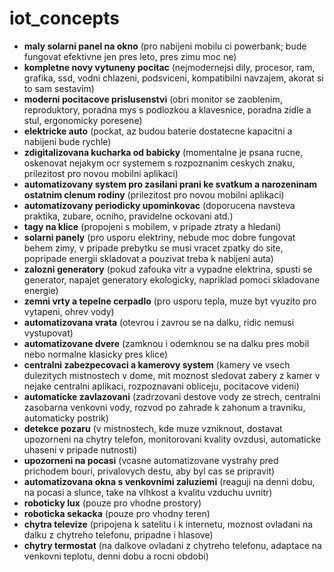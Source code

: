 # iot_concepts

* **maly solarni panel na okno** (pro nabijeni mobilu ci powerbank; bude fungovat efektivne jen pres leto, pres zimu moc ne)
* **kompletne novy vytuneny pocitac** (nejmodernejsi dily, procesor, ram, grafika, ssd, vodni chlazeni, podsviceni, kompatibilni navzajem, akorat si to sam sestavim)
* **moderni pocitacove prislusenstvi** (obri monitor se zaoblenim, reproduktory, poradna mys s podlozkou a klavesnice, poradna zidle a stul, ergonomicky poresene)
* **elektricke auto** (pockat, az budou baterie dostatecne kapacitni a nabijeni bude rychle)
* **zdigitalizovana kucharka od babicky** (momentalne je psana rucne, oskenovat nejakym ocr systemem s rozpoznanim ceskych znaku, prilezitost pro novou mobilni aplikaci)
* **automatizovany system pro zasilani prani ke svatkum a narozeninam ostatnim clenum rodiny** (prilezitost pro novou mobilni aplikaci)
* **automatizovany periodicky upominkovac** (doporucena navsteva praktika, zubare, ocniho, pravidelne ockovani atd.)
* **tagy na klice** (propojeni s mobilem, v pripade ztraty a hledani)
* **solarni panely** (pro usporu elektriny, nebude moc dobre fungovat behem zimy, v pripade prebytku se musi vracet zpatky do site, popripade energii skladovat a pouzivat treba k nabijeni auta)
* **zalozni generatory** (pokud zafouka vitr a vypadne elektrina, spusti se generator, napajet generatory ekologicky, napriklad pomoci skladovane energie)
* **zemni vrty a tepelne cerpadlo** (pro usporu tepla, muze byt vyuzito pro vytapeni, ohrev vody)
* **automatizovana vrata** (otevrou i zavrou se na dalku, ridic nemusi vystupovat)
* **automatizovane dvere** (zamknou i odemknou se na dalku pres mobil nebo normalne klasicky pres klice)
* **centralni zabezpecovaci a kamerovy system** (kamery ve vsech dulezitych mistnostech v dome, mit moznost sledovat zabery z kamer v nejake centralni aplikaci, rozpoznavani obliceju, pocitacove videni)
* **automaticke zavlazovani** (zadrzovani destove vody ze strech, centralni zasobarna venkovni vody, rozvod po zahrade k zahonum a travniku, automaticky postrik)
* **detekce pozaru** (v mistnostech, kde muze vzniknout, dostavat upozorneni na chytry telefon, monitorovani kvality ovzdusi, automaticke uhaseni v pripade nutnosti)
* **upozorneni na pocasi** (vcasne automatizovane vystrahy pred prichodem bouri, privalovych destu, aby byl cas se pripravit)
* **automatizovana okna s venkovnimi zaluziemi** (reaguji na denni dobu, na pocasi a slunce, take na vlhkost a kvalitu vzduchu uvnitr)
* **roboticky lux** (pouze pro vhodne prostory)
* **roboticka sekacka** (pouze pro vhodny teren)
* **chytra televize** (pripojena k satelitu i k internetu, moznost ovladani na dalku z chytreho telefonu, pripadne i hlasove)
* **chytry termostat** (na dalkove ovladani z chytreho telefonu, adaptace na venkovni teplotu, denni dobu a rocni obdobi)
